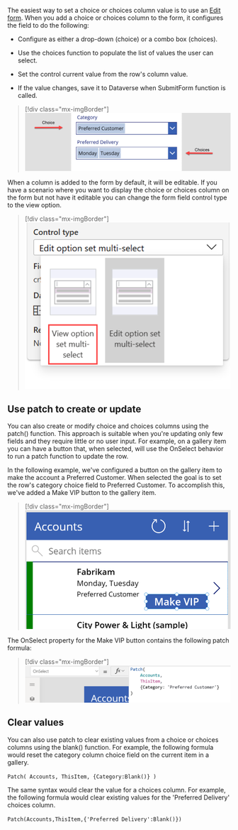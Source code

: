 The easiest way to set a choice or choices column value is to use an [Edit form](/powerapps/maker/canvas-apps/controls/control-form-detail/?azure-portal=true). When you add a choice or choices column to the form, it configures the field to do the following:

- Configure as either a drop-down (choice) or a combo box (choices).

- Use the choices function to populate the list of values the user can select.

- Set the control current value from the row's column value.

- If the value changes, save it to Dataverse when SubmitForm function is called.

> [!div class="mx-imgBorder"]
> [![Partial screenshot of an Edit Form containing Choice column and Choices column. Choice column has the label Category and a single value "Preferred Customer" selected. Choices column has the label Preferred Delivery and the multiple values "Monday" and "Tuesday" selected.](../media/choice.png)](../media/choice.png#lightbox)

When a column is added to the form by default, it will be editable. If you have a scenario where you want to display the choice or choices column on the form but not have it editable you can change the form field control type to the view option.

> [!div class="mx-imgBorder"]
> [![Screenshot of form multi-select control properties. Control type is expanded showing "View option set multi-select" & "Edit option set multi-select".](../media/multi.png)](../media/multi.png#lightbox)

## Use patch to create or update

You can also create or modify choice and choices columns using the patch() function. This approach is suitable when you're updating only few fields and they require little or no user input. For example, on a gallery item you can have a button that, when selected, will use the OnSelect behavior to run a patch function to update the row.

In the following example, we've configured a button on the gallery item to make the account a Preferred Customer. When selected the goal is to set the row's category choice field to Preferred Customer. To accomplish this, we've added a Make VIP button to the gallery item.

> [!div class="mx-imgBorder"]
> [![Screenshot of a Gallery containing the following information about the customers: name, preferred delivery, category. Each gallery item also includes "Make V I P" button.](../media/button.png)](../media/button.png#lightbox)

The OnSelect property for the Make VIP button contains the following patch formula:

> [!div class="mx-imgBorder"]
> [![Screenshot of OnSelect formula for "Make V I P" button. The formula is: Patch( Accounts, ThisItem, {Category: 'Preferred Customer'} ).](../media/patch.png)](../media/patch.png#lightbox)

## Clear values

You can also use patch to clear existing values from a choice or choices columns using the blank() function. For example, the following formula would reset the category column choice field on the current item in a gallery.

`Patch( Accounts, ThisItem, {Category:Blank()} )`

The same syntax would clear the value for a choices column. For example, the following formula would clear existing values for the 'Preferred Delivery' choices column.

`Patch(Accounts,ThisItem,{'Preferred Delivery':Blank()})`
